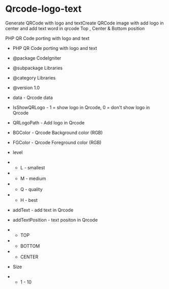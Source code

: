 # Qrcode-logo-text

Generate QRCode with logo and textCreate QRCode image with add logo in center
and add text word in qrcode Top , Center & Bottom position

PHP QR Code porting with logo and text

* PHP QR Code porting with logo and text

* @package        	CodeIgniter
* @subpackage    	Libraries
* @category    	Libraries
  
* @version		1.0

* data - Qrcode data

* IsShowQRLogo - 1 = show logo in Qrcode, 0 = don't show logo in Qrcode

* QRLogoPath - Add logo in Qrcode

* BGColor - Qrcode Background color (RGB)

* FGColor - Qrcode Foreground color (RGB)

* level
* - L - smallest
* - M - medium
* - Q - quality
* - H - best

* addText - add text in Qrcode

* addTextPosition - text positon in Qrcode
* - TOP
* - BOTTOM
* - CENTER

* Size
* - 1 - 10

